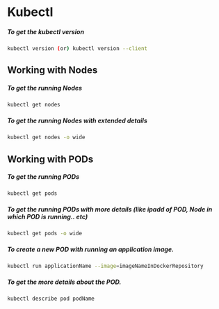 # Kubectl

##### To get the kubectl version
```bash
kubectl version (or) kubectl version --client
```

## Working with Nodes
##### To get the running Nodes
```bash
kubectl get nodes
```
##### To get the running Nodes with extended details
```bash
kubectl get nodes -o wide
```

## Working with PODs
##### To get the running PODs
```bash
kubectl get pods
```

##### To get the running PODs with more details (like ipadd of POD, Node in which POD is running.. etc)
```bash
kubectl get pods -o wide
```

##### To create a new POD with running an application image.
```bash
kubectl run applicationName --image=imageNameInDockerRepository
```

##### To get the more details about the POD.
```bash
kubectl describe pod podName
```
